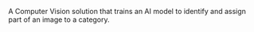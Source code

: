 A Computer Vision solution that trains an AI model to identify and assign part of an image to a category.
